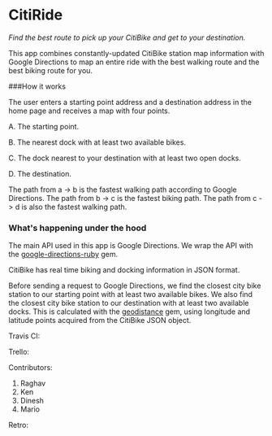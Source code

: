 CitiRide
========

*Find the best route to pick up your CitiBike and get to your destination.*

This app combines constantly-updated CitiBike station map information with Google Directions to map an entire ride with the best walking route and the best biking route for you.

###How it works

The user enters a starting point address and a destination address in the home page and receives a map with four points. 

  A. The starting point. 
  
  B. The nearest dock with at least two available bikes. 
  
  C. The dock nearest to your destination with at least two open docks. 
  
  D. The destination.
  
The path from a -> b is the fastest walking path according to Google Directions.
The path from b -> c is the fastest biking path.
The path from c -> d is also the fastest walking path.

### What's happening under the hood

The main API used in this app is Google Directions. We wrap the API with the [google-directions-ruby](https://github.com/joshcrews/google-directions-ruby) gem.

CitiBike has real time biking and docking information in JSON format.  

Before sending a request to Google Directions, we find the closest city bike station to our starting point with at least two available bikes. We also find the closest city bike station to our destination with at least two available docks. This is calculated with the [geodistance](https://github.com/kristianmandrup/geo-distance) gem, using longitude and latitude points acquired from the CitiBike JSON object.

Travis CI:

Trello:

Contributors:
1. Raghav
2. Ken
3. Dinesh
4. Mario

Retro:

